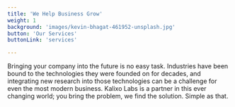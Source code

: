 ```yaml
---
title: 'We Help Business Grow'
weight: 1
background: 'images/kevin-bhagat-461952-unsplash.jpg'
button: 'Our Services'
buttonLink: 'services'

---
```


Bringing your company into the future is no easy task. Industries have been bound to the technologies they were founded on for decades, and integrating new research into those technologies can be a challenge for even the most modern business. Kalixo Labs is a partner in this ever changing world; you bring the problem, we find the solution. Simple as that. 